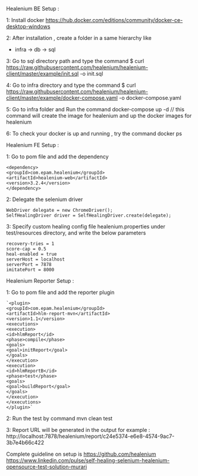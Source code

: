 Healenium BE Setup :

1: Install docker https://hub.docker.com/editions/community/docker-ce-desktop-windows

2: After installation , create a folder in a same hierarchy like 

* infra -> db -> sql

3: Go to sql directory path and type the command $ curl https://raw.githubusercontent.com/healenium/healenium-client/master/example/init.sql -o init.sql

4: Go to infra directory and type the command $ curl  https://raw.githubusercontent.com/healenium/healenium-client/master/example/docker-compose.yaml  -o docker-compose.yaml

5: Go to infra folder and Run the command docker-compose up -d // this command will create the image for healenium and up the docker images for healenium

6: To check your docker is up and running , try the command docker ps


Healenium FE Setup : 

1: Go to pom file and add the dependency

    <dependency>
    <groupId>com.epam.healenium</groupId>
    <artifactId>healenium-web</artifactId>
    <version>3.2.4</version>
    </dependency>

2: Delegate the selenium driver

    WebDriver delegate = new ChromeDriver();
    SelfHealingDriver driver = SelfHealingDriver.create(delegate);

3: Specify custom healing config file healenium.properties under test/resources directory, and write the below parameters

    recovery-tries = 1
    score-cap = 0.5
    heal-enabled = true
    serverHost = localhost
    serverPort = 7878
    imitatePort = 8000

Healenium Reporter Setup : 

1: Go to pom file and add the reporter plugin

    `<plugin>
    <groupId>com.epam.healenium</groupId>
    <artifactId>hlm-report-mvn</artifactId>
    <version>1.1</version>
    <executions>
    <execution>
    <id>hlmReport</id>
    <phase>compile</phase>
    <goals>
    <goal>initReport</goal>
    </goals>
    </execution>
    <execution>
    <id>hlmReportB</id>
    <phase>test</phase>
    <goals>
    <goal>buildReport</goal>
    </goals>
    </execution>
    </executions>
    </plugin>`

2: Run the test by command mvn clean test 

3: Report URL will be generated in the output for example : http://localhost:7878/healenium/report/c24e5374-e6e8-4574-9ac7-3b7e4b66c422


Complete guideline on setup is
https://github.com/healenium
https://www.linkedin.com/pulse/self-healing-selenium-healenium-opensource-test-solution-murari

